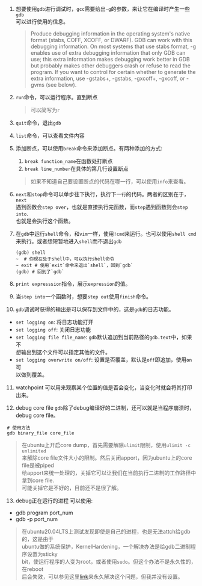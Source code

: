 1. 想要使用`gdb`进行调试时，`gcc`需要给出`-g`的参数，来让它在编译时产生一些`gdb`  
   可以进行使用的信息。
   
   > Produce debugging information in the operating system's native format 
   (stabs, COFF, XCOFF, or DWARF).  GDB can work with this debugging information. 
   On most systems that use stabs format, -g enables use of extra debugging 
   information that only GDB can use; this extra information makes debugging work 
   better in GDB but probably makes other debuggers crash or refuse to read the 
   program.  If you want to control for certain whether to generate the extra 
   information, use -gstabs+, -gstabs, -gxcoff+, -gxcoff, or -gvms (see below).

2. `run`命令，可以运行程序。直到断点
   > 可以简写为`r`

3. `quit`命令，退出`gdb`

4. `list`命令，可以查看文件内容

5. 添加断点，可以使用`break`命令来添加断点。有两种添加的方式:
   1. `break function_name`在函数处打断点
   2. `break line_number`在具体的第几行设置断点
   > 如果不知道自己要设置断点的代码在哪一行，可以使用`info`来查看。

6. `next`和`stop`命令可以单步往下执行，执行下一`行`的代码。两者的区别在于，`next`  
   遇到函数会`step over`，也就是直接执行完函数，而`step`遇到函数则会`step into`.   
   也就是会执行这个函数。

7. 在`gdb`中运行`shell`命令，和`vim`一样，使用`!cmd`来运行。也可以使用`shell cmd`  
   来执行。或者想短暂地进入`shell`而不退出`gdb`

   ```shell
   (gdb) shell
   ~  # 你现在处于shell中，可以执行shell命令
   ~ exit # 使用`exit`命令来退出`shell`，回到`gdb`
   (gdb) # 回到了`gdb`
   ```

8. `print expresssion`指令，展示`expression`的值。

9. 当`step into`一个函数时，想要`step out`使用`finish`命令。

10. `gdb`调试时获得的输出是可以保存到文件中的，这是`gdb`的日志功能。
   
   * `set logging on`: 将日志功能打开
   * `set logging off`: 关闭日志功能
   * `set logging file file_name`: `gdb`默认追加到当前路径的`gdb.text`中，如果不  
     想输出到这个文件可以指定其他的文件。
   * `set logging overwrite on/off`: 设置是否覆盖，默认是`off`即追加，使用`on`可  
     以做到覆盖。

11. watchpoint
   可以用来观察某个位置的值是否会变化，当变化时就会将其打印出来。

12. debug core file
   `gdb`除了debug编译好的二进制，还可以就是当程序崩溃时，debug core file。 

   ```shell
   # 使用方法
   gdb binary_file core_file
   ```
   > 在ubuntu上开启core dump，首先需要解除`ulimit`限制，使用`ulimit -c unlimited`  
   来解除core file文件大小的限制。然后关闭apport，因为ubuntu上的core file是被piped  
   给apport来统一处理的，关掉它可以让我们在当前执行二进制的工作路径中拿到core file.  
   可能关掉它是不好的，目前还不是很了解。

13. debug正在运行的进程
   可以使用:
   * gdb program port_num
   * gdb -p port_num
  
   > 在ubuntu20.04LTS上测试发现即使是自己的进程，也是无法attch给gdb的，这是由于  
   ubuntu做的系统保护，KernelHardening，一个解决办法是给gdb二进制程序设置为sticky  
   bit，使运行程序的人变为root，或者使用`sudo`。但这个办法不是永久性的，在reboot  
   后会失效，可以参见这里[link](https://blog.mellenthin.de/archives/2010/10/18/gdb-attach-fails-with-ptrace-operation-not-permitted/#comment-141535)来永久解决这个问题，但我并没有设置。
